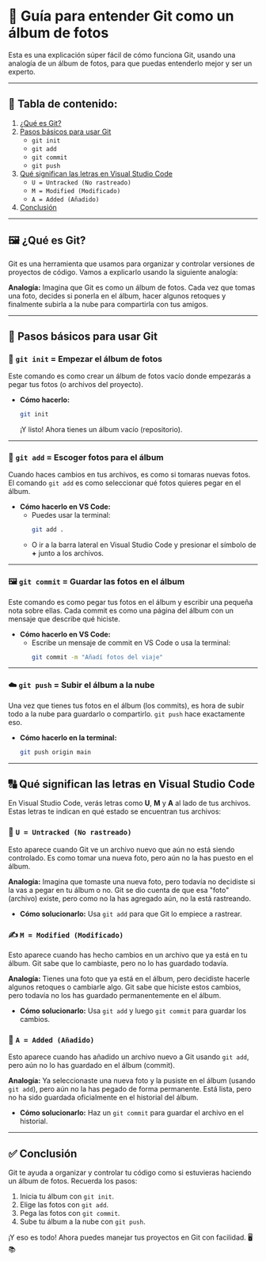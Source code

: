 
# 📖 **Guía para entender Git como un álbum de fotos** 

Esta es una explicación súper fácil de cómo funciona Git, usando una analogía de un álbum de fotos, para que puedas entenderlo mejor y ser un experto. 

---

## 🎨 **Tabla de contenido:**

1. [¿Qué es Git?](#qué-es-git)
2. [Pasos básicos para usar Git](#pasos-básicos-para-usar-git)
    - `git init`
    - `git add`
    - `git commit`
    - `git push`
3. [Qué significan las letras en Visual Studio Code](#qué-significan-las-letras-en-visual-studio-code)
    - `U = Untracked (No rastreado)`
    - `M = Modified (Modificado)`
    - `A = Added (Añadido)`
4. [Conclusión](#conclusión)

---

## 🖼️ **¿Qué es Git?**

Git es una herramienta que usamos para organizar y controlar versiones de proyectos de código. Vamos a explicarlo usando la siguiente analogía:

**Analogía:** Imagina que Git es como un álbum de fotos. Cada vez que tomas una foto, decides si ponerla en el álbum, hacer algunos retoques y finalmente subirla a la nube para compartirla con tus amigos.

---

## 🚀 **Pasos básicos para usar Git**

### 🌱 `git init` = Empezar el álbum de fotos

Este comando es como crear un álbum de fotos vacío donde empezarás a pegar tus fotos (o archivos del proyecto).

- **Cómo hacerlo:**
    ```bash
    git init
    ```
    ¡Y listo! Ahora tienes un álbum vacío (repositorio).

---

### 📸 `git add` = Escoger fotos para el álbum

Cuando haces cambios en tus archivos, es como si tomaras nuevas fotos. El comando `git add` es como seleccionar qué fotos quieres pegar en el álbum.

- **Cómo hacerlo en VS Code:**
    - Puedes usar la terminal: 
        ```bash
        git add .
        ```
    - O ir a la barra lateral en Visual Studio Code y presionar el símbolo de **+** junto a los archivos.

---

### 🖼️ `git commit` = Guardar las fotos en el álbum

Este comando es como pegar tus fotos en el álbum y escribir una pequeña nota sobre ellas. Cada commit es como una página del álbum con un mensaje que describe qué hiciste.

- **Cómo hacerlo en VS Code:**
    - Escribe un mensaje de commit en VS Code o usa la terminal:
        ```bash
        git commit -m "Añadí fotos del viaje"
        ```

---

### ☁️ `git push` = Subir el álbum a la nube

Una vez que tienes tus fotos en el álbum (los commits), es hora de subir todo a la nube para guardarlo o compartirlo. `git push` hace exactamente eso.

- **Cómo hacerlo en la terminal:**
    ```bash
    git push origin main
    ```

---

## 🔠 **Qué significan las letras en Visual Studio Code**

En Visual Studio Code, verás letras como **U**, **M** y **A** al lado de tus archivos. Estas letras te indican en qué estado se encuentran tus archivos:

### 📂 `U = Untracked (No rastreado)`
Esto aparece cuando Git ve un archivo nuevo que aún no está siendo controlado. Es como tomar una nueva foto, pero aún no la has puesto en el álbum.

**Analogía:** Imagina que tomaste una nueva foto, pero todavía no decidiste si la vas a pegar en tu álbum o no. Git se dio cuenta de que esa "foto" (archivo) existe, pero como no la has agregado aún, no la está rastreando.

- **Cómo solucionarlo:** Usa `git add` para que Git lo empiece a rastrear.

### ✍️ `M = Modified (Modificado)`
Esto aparece cuando has hecho cambios en un archivo que ya está en tu álbum. Git sabe que lo cambiaste, pero no lo has guardado todavía.

**Analogía:** Tienes una foto que ya está en el álbum, pero decidiste hacerle algunos retoques o cambiarle algo. Git sabe que hiciste estos cambios, pero todavía no los has guardado permanentemente en el álbum.

- **Cómo solucionarlo:** Usa `git add` y luego `git commit` para guardar los cambios.

### 📎 `A = Added (Añadido)`
Esto aparece cuando has añadido un archivo nuevo a Git usando `git add`, pero aún no lo has guardado en el álbum (commit).

**Analogía:** Ya seleccionaste una nueva foto y la pusiste en el álbum (usando `git add`), pero aún no la has pegado de forma permanente. Está lista, pero no ha sido guardada oficialmente en el historial del álbum.

- **Cómo solucionarlo:** Haz un `git commit` para guardar el archivo en el historial.

---

## ✅ **Conclusión**

Git te ayuda a organizar y controlar tu código como si estuvieras haciendo un álbum de fotos. Recuerda los pasos: 
1. Inicia tu álbum con `git init`.
2. Elige las fotos con `git add`.
3. Pega las fotos con `git commit`.
4. Sube tu álbum a la nube con `git push`.

¡Y eso es todo! Ahora puedes manejar tus proyectos en Git con facilidad. 🖥️📚
